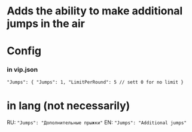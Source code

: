 # Adds the ability to make additional jumps in the air

# Config

### in vip.json
`"Jumps": {
    "Jumps": 1,
    "LimitPerRound": 5 // sett 0 for no limit
}`
# in lang (not necessarily)

RU: `"Jumps": "Дополнительные прыжки"`
EN: `"Jumps": "Additional jumps"`
